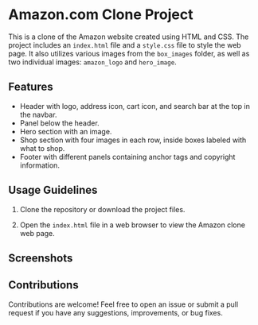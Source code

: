# Amazon.com Clone Project

This is a clone of the Amazon website created using HTML and CSS. The project includes an `index.html` file and a `style.css` file to style the web page. It also utilizes various images from the `box_images` folder, as well as two individual images: `amazon_logo` and `hero_image`.

## Features

- Header with logo, address icon, cart icon, and search bar at the top in the navbar.
- Panel below the header.
- Hero section with an image.
- Shop section with four images in each row, inside boxes labeled with what to shop.
- Footer with different panels containing anchor tags and copyright information.

## Usage Guidelines

1. Clone the repository or download the project files.

2. Open the `index.html` file in a web browser to view the Amazon clone web page.

## Screenshots

## Contributions

Contributions are welcome! Feel free to open an issue or submit a pull request if you have any suggestions, improvements, or bug fixes.



